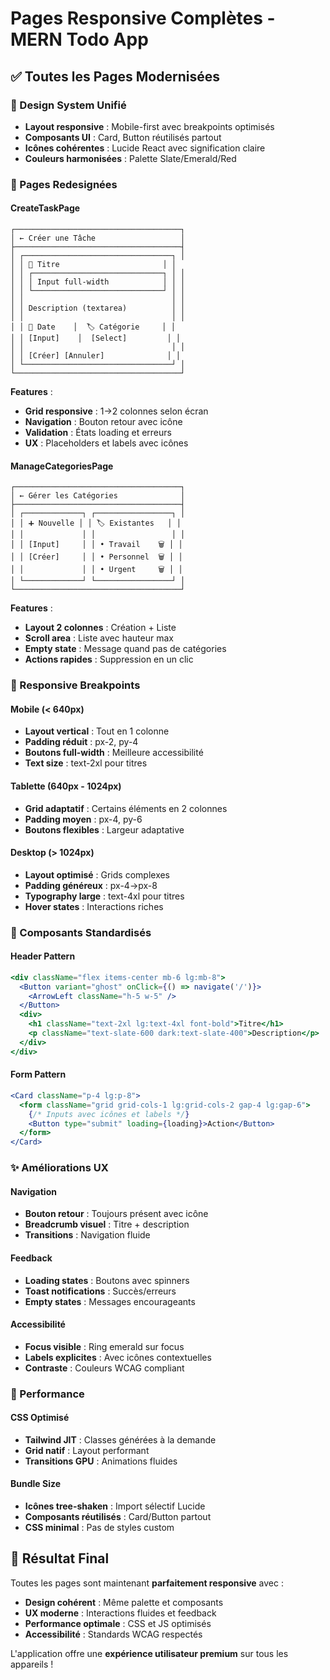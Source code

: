 # Pages Responsive Complètes - MERN Todo App

## ✅ Toutes les Pages Modernisées

### **📱 Design System Unifié**
- **Layout responsive** : Mobile-first avec breakpoints optimisés
- **Composants UI** : Card, Button réutilisés partout
- **Icônes cohérentes** : Lucide React avec signification claire
- **Couleurs harmonisées** : Palette Slate/Emerald/Red

### **🎯 Pages Redesignées**

#### **CreateTaskPage**
```
┌─────────────────────────────────────┐
│ ← Créer une Tâche                   │
├─────────────────────────────────────┤
│ ┌─────────────────────────────────┐ │
│ │ 📄 Titre                       │ │
│ │ ┌─────────────────────────────┐ │ │
│ │ │ Input full-width            │ │ │
│ │ └─────────────────────────────┘ │ │
│ │                                 │ │
│ │ Description (textarea)          │ │
│ │                                 │ │
│ │ 📅 Date    │  🏷️ Catégorie     │ │
│ │ [Input]    │  [Select]         │ │
│ │                                 │ │
│ │ [Créer] [Annuler]              │ │
│ └─────────────────────────────────┘ │
└─────────────────────────────────────┘
```

**Features** :
- **Grid responsive** : 1→2 colonnes selon écran
- **Navigation** : Bouton retour avec icône
- **Validation** : États loading et erreurs
- **UX** : Placeholders et labels avec icônes

#### **ManageCategoriesPage**
```
┌─────────────────────────────────────┐
│ ← Gérer les Catégories              │
├─────────────────────────────────────┤
│ ┌─────────────┐ ┌─────────────────┐ │
│ │ ➕ Nouvelle │ │ 🏷️ Existantes   │ │
│ │             │ │                 │ │
│ │ [Input]     │ │ • Travail    🗑️ │ │
│ │ [Créer]     │ │ • Personnel  🗑️ │ │
│ │             │ │ • Urgent     🗑️ │ │
│ └─────────────┘ └─────────────────┘ │
└─────────────────────────────────────┘
```

**Features** :
- **Layout 2 colonnes** : Création + Liste
- **Scroll area** : Liste avec hauteur max
- **Empty state** : Message quand pas de catégories
- **Actions rapides** : Suppression en un clic

### **📐 Responsive Breakpoints**

#### **Mobile (< 640px)**
- **Layout vertical** : Tout en 1 colonne
- **Padding réduit** : px-2, py-4
- **Boutons full-width** : Meilleure accessibilité
- **Text size** : text-2xl pour titres

#### **Tablette (640px - 1024px)**
- **Grid adaptatif** : Certains éléments en 2 colonnes
- **Padding moyen** : px-4, py-6
- **Boutons flexibles** : Largeur adaptative

#### **Desktop (> 1024px)**
- **Layout optimisé** : Grids complexes
- **Padding généreux** : px-4→px-8
- **Typography large** : text-4xl pour titres
- **Hover states** : Interactions riches

### **🎨 Composants Standardisés**

#### **Header Pattern**
```jsx
<div className="flex items-center mb-6 lg:mb-8">
  <Button variant="ghost" onClick={() => navigate('/')}>
    <ArrowLeft className="h-5 w-5" />
  </Button>
  <div>
    <h1 className="text-2xl lg:text-4xl font-bold">Titre</h1>
    <p className="text-slate-600 dark:text-slate-400">Description</p>
  </div>
</div>
```

#### **Form Pattern**
```jsx
<Card className="p-4 lg:p-8">
  <form className="grid grid-cols-1 lg:grid-cols-2 gap-4 lg:gap-6">
    {/* Inputs avec icônes et labels */}
    <Button type="submit" loading={loading}>Action</Button>
  </form>
</Card>
```

### **✨ Améliorations UX**

#### **Navigation**
- **Bouton retour** : Toujours présent avec icône
- **Breadcrumb visuel** : Titre + description
- **Transitions** : Navigation fluide

#### **Feedback**
- **Loading states** : Boutons avec spinners
- **Toast notifications** : Succès/erreurs
- **Empty states** : Messages encourageants

#### **Accessibilité**
- **Focus visible** : Ring emerald sur focus
- **Labels explicites** : Avec icônes contextuelles
- **Contraste** : Couleurs WCAG compliant

### **🚀 Performance**

#### **CSS Optimisé**
- **Tailwind JIT** : Classes générées à la demande
- **Grid natif** : Layout performant
- **Transitions GPU** : Animations fluides

#### **Bundle Size**
- **Icônes tree-shaken** : Import sélectif Lucide
- **Composants réutilisés** : Card/Button partout
- **CSS minimal** : Pas de styles custom

## 🎯 Résultat Final

Toutes les pages sont maintenant **parfaitement responsive** avec :
- **Design cohérent** : Même palette et composants
- **UX moderne** : Interactions fluides et feedback
- **Performance optimale** : CSS et JS optimisés
- **Accessibilité** : Standards WCAG respectés

L'application offre une **expérience utilisateur premium** sur tous les appareils !